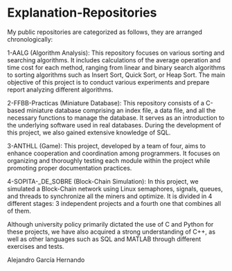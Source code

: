# Explanation-Repositories

My public repositories are categorized as follows, they are arranged chronologically:

1-AALG (Algorithm Analysis): This repository focuses on various sorting and searching algorithms. It includes calculations of the average operation and time cost for each method, ranging from linear and binary search algorithms to sorting algorithms such as Insert Sort, Quick Sort, or Heap Sort. The main objective of this project is to conduct various experiments and prepare report analyzing different algorithms.

2-FFBB-Practicas (Miniature Database): This repository consists of a C-based miniature database comprising an index file, a data file, and all the necessary functions to manage the database. It serves as an introduction to the underlying software used in real databases. During the development of this project, we also gained extensive knowledge of SQL.

3-ANTHLL (Game): This project, developed by a team of four, aims to enhance cooperation and coordination among programmers. It focuses on organizing and thoroughly testing each module within the project while promoting proper documentation practices.

4-SOPITA-_DE_SOBRE (Block-Chain Simulation): In this project, we simulated a Block-Chain network using Linux semaphores, signals, queues, and threads to synchronize all the miners and optimize. It is divided in 4 different stages: 3 independent projects and a fourth one that combines all of them.

Although university policy primarily dictated the use of C and Python for these projects, we have also acquired a strong understanding of C++, as well as other languages such as SQL and MATLAB through different exercises and tests.

Alejandro García Hernando
